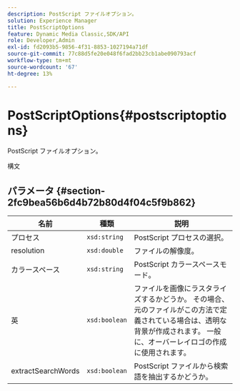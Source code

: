 ```yaml
---
description: PostScript ファイルオプション。
solution: Experience Manager
title: PostScriptOptions
feature: Dynamic Media Classic,SDK/API
role: Developer,Admin
exl-id: fd2093b5-9856-4f31-8853-1027194a71df
source-git-commit: 77c88d5fe20e048f6fad2bb23cb1abe090793acf
workflow-type: tm+mt
source-wordcount: '67'
ht-degree: 13%

---
```


# PostScriptOptions{#postscriptoptions}

PostScript ファイルオプション。

構文

## パラメータ {#section-2fc9bea56b6d4b72b80d4f04c5f9b862}

| 名前 | 種類 | 説明 |
|---|---|---|
| プロセス | `xsd:string` | PostScript プロセスの選択。 |
| resolution | `xsd:double` | ファイルの解像度。 |
| カラースペース | `xsd:string` | PostScript カラースペースモード。 |
| 英 | `xsd:boolean` | ファイルを画像にラスタライズするかどうか。 その場合、元のファイルがこの方法で定義されている場合は、透明な背景が作成されます。 一般に、オーバーレイロゴの作成に使用されます。 |
| extractSearchWords | `xsd:boolean` | PostScript ファイルから検索語を抽出するかどうか。 |
